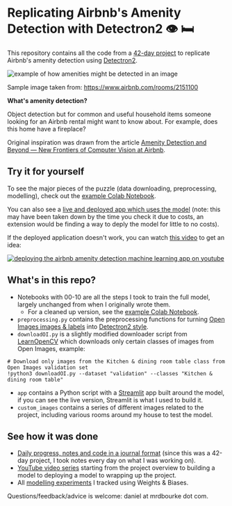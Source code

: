 # Replicating Airbnb's Amenity Detection with Detectron2 👁 🛏

This repository contains all the code from a [42-day project](https://www.mrdbourke.com/42days) to replicate Airbnb's amenity detection using [Detectron2](https://github.com/facebookresearch/detectron2).

![example of how amenities might be detected in an image](https://raw.githubusercontent.com/mrdbourke/airbnb-amenity-detection/master/custom_images/airbnb-amenity-detection-workflow-large.png)

Sample image taken from: https://www.airbnb.com/rooms/2151100

**What's amenity detection?**

Object detection but for common and useful household items someone looking for an Airbnb rental might want to know about. For example, does this home have a fireplace?

Original inspiration was drawn from the article [Amenity Detection and Beyond — New Frontiers of Computer Vision at Airbnb](https://medium.com/airbnb-engineering/amenity-detection-and-beyond-new-frontiers-of-computer-vision-at-airbnb-144a4441b72e).

## Try it for yourself

To see the major pieces of the puzzle (data downloading, preprocessing, modelling), check out the [example Colab Notebook](https://colab.research.google.com/drive/1BRiFBC06OmWNkH4VpPl8Sf7IT21w7vXr).

You can also see a [live and deployed app which uses the model](https://airbnb-amenity-detection.appspot.com/) (note: this may have been taken down by the time you check it due to costs, an extension would be finding a way to deply the model for little to no costs).

If the deployed application doesn't work, you can watch [this video](https://youtu.be/smlQbh6jQvg) to get an idea:

[![deploying the airbnb amenity detection machine learning app on youtube](http://img.youtube.com/vi/smlQbh6jQvg/0.jpg)](http://www.youtube.com/watch?v=smlQbh6jQvg "I got my machine learning model deployed! | Airbnb Amenity Detection Part 8")

## What's in this repo?

* Notebooks with 00-10 are all the steps I took to train the full model, largely unchanged from when I originally wrote them.
  * For a cleaned up version, see the [example Colab Notebook](https://colab.research.google.com/drive/1BRiFBC06OmWNkH4VpPl8Sf7IT21w7vXr).
* `preprocessing.py` contains the preprocessing functions for turning [Open Images images & labels](https://storage.googleapis.com/openimages/web/index.html) into [Detectron2 style](https://detectron2.readthedocs.io/tutorials/datasets.html).
* `downloadOI.py` is a slightly modified downloader script from [LearnOpenCV](https://www.learnopencv.com/fast-image-downloader-for-open-images-v4/) which downloads only certain classes of images from Open Images, example:

```
# Download only images from the Kitchen & dining room table class from Open Images validation set
!python3 downloadOI.py --dataset "validation" --classes "Kitchen & dining room table"
```
* `app` contains a Python script with a [Streamlit](https://www.streamlit.io) app built around the model, if you can see the live version, Streamlit is what I used to build it.
* `custom_images` contains a series of different images related to the project, including various rooms around my house to test the model.

## See how it was done

* [Daily progress, notes and code in a journal format](https://dbourke.link/airbnb42days) (since this was a 42-day project, I took notes every day on what I was working on).
* [YouTube video series](https://www.youtube.com/playlist?list=PL6vjgQ2-qJFeMrZ0sBjmnUBZNX9xaqKuM) starting from the project overview to building a model to deploying a model to wrapping up the project.
* All [modelling experiments](https://app.wandb.ai/mrdbourke/airbnb-amenity-detection) I tracked using Weights & Biases.

Questions/feedback/advice is welcome: daniel at mrdbourke dot com.

